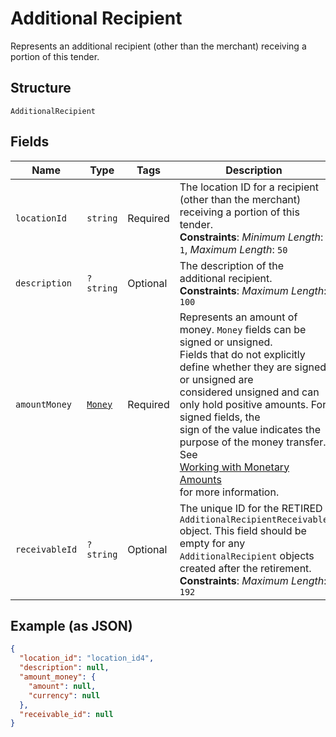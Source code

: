 
# Additional Recipient

Represents an additional recipient (other than the merchant) receiving a portion of this tender.

## Structure

`AdditionalRecipient`

## Fields

| Name | Type | Tags | Description | Getter | Setter |
|  --- | --- | --- | --- | --- | --- |
| `locationId` | `string` | Required | The location ID for a recipient (other than the merchant) receiving a portion of this tender.<br>**Constraints**: *Minimum Length*: `1`, *Maximum Length*: `50` | getLocationId(): string | setLocationId(string locationId): void |
| `description` | `?string` | Optional | The description of the additional recipient.<br>**Constraints**: *Maximum Length*: `100` | getDescription(): ?string | setDescription(?string description): void |
| `amountMoney` | [`Money`](../../doc/models/money.md) | Required | Represents an amount of money. `Money` fields can be signed or unsigned.<br>Fields that do not explicitly define whether they are signed or unsigned are<br>considered unsigned and can only hold positive amounts. For signed fields, the<br>sign of the value indicates the purpose of the money transfer. See<br>[Working with Monetary Amounts](https://developer.squareup.com/docs/build-basics/working-with-monetary-amounts)<br>for more information. | getAmountMoney(): Money | setAmountMoney(Money amountMoney): void |
| `receivableId` | `?string` | Optional | The unique ID for the RETIRED `AdditionalRecipientReceivable` object. This field should be empty for any `AdditionalRecipient` objects created after the retirement.<br>**Constraints**: *Maximum Length*: `192` | getReceivableId(): ?string | setReceivableId(?string receivableId): void |

## Example (as JSON)

```json
{
  "location_id": "location_id4",
  "description": null,
  "amount_money": {
    "amount": null,
    "currency": null
  },
  "receivable_id": null
}
```

